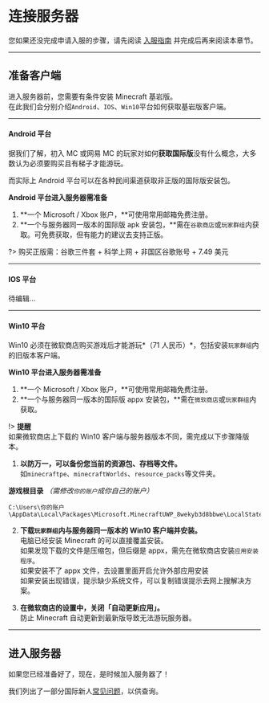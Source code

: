 <!-- guide/link -->

# 连接服务器

您如果还没完成申请入服的步骤，请先阅读 [入服指南](notice/join) 并完成后再来阅读本章节。

---

## 准备客户端

进入服务器前，您需要有条件安装 Minecraft 基岩版。<br/>
在此我们会分别介绍`Android`、`IOS`、`Win10`平台如何获取基岩版客户端。

---

#### Android 平台

据我们了解，初入 MC 或网易 MC 的玩家对如何**获取国际版**没有什么概念，大多数认为必须要购买且有梯子才能游玩。

而实际上 Android 平台可以在各种民间渠道获取非正版的国际版安装包。

**Android 平台进入服务器需准备**

1.  **一个 Microsoft / Xbox 账户，**可使用常用邮箱免费注册。
2.  **一个与服务器同一版本的国际版 apk 安装包，**需在`谷歌商店`或`玩家群组`内获取。可免费获取，但有能力的建议去支持正版。

?> 购买正版需：谷歌三件套 + 科学上网 + 非国区谷歌账号 + 7.49 美元

---

#### IOS 平台

待编辑...

---

#### Win10 平台

Win10 必须在微软商店购买游戏后才能游玩*（71 人民币）*，包括安装`玩家群组`内的旧版本客户端。

**Win10 平台进入服务器需准备**

1. **一个 Microsoft / Xbox 账户，**可使用常用邮箱免费注册。
2. **一个与服务器同一版本的国际版 appx 安装包，**需在`微软商店`或`玩家群组`内获取。

!> **提醒** <br/>
如果微软商店上下载的 Win10 客户端与服务器版本不同，需完成以下步骤降版本。

1.  **以防万一，可以备份您当前的资源包、存档等文件。**<br/>
    如`minecraftpe`、`minecraftWorlds`、`resource_packs`等文件夹。

**游戏根目录** _（需修改`你的账户`成你自己的账户）_

```
C:\Users\你的账户\AppData\Local\Packages\Microsoft.MinecraftUWP_8wekyb3d8bbwe\LocalState\games\com.mojang
```

2.  **下载`玩家群组`内与服务器同一版本的 Win10 客户端并安装。** <br/>
    电脑已经安装 Minecraft 的可以直接覆盖安装。<br/>
    如果发现下载的文件是压缩包，但后缀是 appx，需先在微软商店安装`应用安装程序`。<br/>
    如果安装不了 appx 文件，去设置里面开启允许外部应用安装<br/>
    如果安装出现错误，提示缺少系统文件，可以复制错误提示去网上搜解决方案。

3.  **在微软商店的设置中，关闭「自动更新应用」。** <br/>
    防止 Minecraft 自动更新到最新版导致无法游玩服务器。

---

## 进入服务器

如果您已经准备好了，现在，是时候加入服务器了！<br/>

我们列出了一部分国际新人[常见问题](guide/question)，以供查询。

